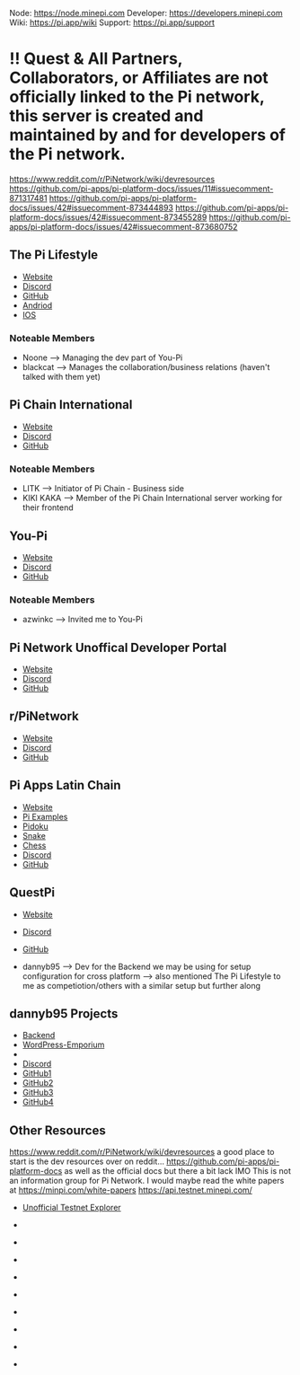 
Node: https://node.minepi.com
Developer: https://developers.minepi.com
Wiki: https://pi.app/wiki
Support: https://pi.app/support

# !! Quest & All Partners, Collaborators, or Affiliates are not officially linked to the Pi network, this server is created and maintained by and for developers of the Pi network.


https://www.reddit.com/r/PiNetwork/wiki/devresources
https://github.com/pi-apps/pi-platform-docs/issues/11#issuecomment-871317481
https://github.com/pi-apps/pi-platform-docs/issues/42#issuecomment-873444893
https://github.com/pi-apps/pi-platform-docs/issues/42#issuecomment-873455289
https://github.com/pi-apps/pi-platform-docs/issues/42#issuecomment-873680752


## The Pi Lifestyle

- [Website](https://thepilifestylemarket.com/)
- [Discord](https://discord.gg/thepilifestyle)
- [GitHub]()
- [Andriod](https://play.google.com/store/apps/details?id=com.app.thepilifestylemarket)
- [IOS](https://apps.apple.com/us/app/the-pi-lifestyle/id1528268790)

### Noteable Members

- Noone --> Managing the dev part of You-Pi
- blackcat --> Manages the collaboration/business relations (haven't talked with them yet)

## Pi Chain International

- [Website]()
- [Discord](https://discord.gg/cukVDdguEf)
- [GitHub]()

### Noteable Members

- LITK -->  Initiator of Pi Chain - Business side
- KIKI KAKA --> Member of the Pi Chain International server working for their frontend

## You-Pi

- [Website](https://www.you-pi.com/)
- [Discord](https://discord.gg/Svc2PXdpG5)
- [GitHub]()

### Noteable Members

- azwinkc --> Invited me to You-Pi

## Pi Network Unoffical Developer Portal

- [Website]()
- [Discord](https://discord.gg/uCrbeDA6)
- [GitHub]()

## r/PiNetwork

- [Website]()
- [Discord](https://discord.gg/MHH2HUWwUG)
- [GitHub]()

## Pi Apps Latin Chain

- [Website](https://latin-chain.com/)
- [Pi Examples](https://piapp-example.latin-chain.com)
- [Pidoku](https://sudoku.latin-chain.com)
- [Snake](https://snake.latin-chain.com)
- [Chess](https://chess.latin-chain.com)
- [Discord](https://discord.gg/cGCgGN6AVp)
- [GitHub](https://github.com/rockcesar/PiNetworkDevelopments)

## QuestPi

- [Website]()
- [Discord](https://discord.gg/hC78rPGJxH)
- [GitHub]()

- dannyb95 --> Dev for the Backend we may be using for setup configuration for cross platform
    --> also mentioned The Pi Lifestyle to me as competiotion/others with a similar setup but further along


## dannyb95 Projects

- [Backend](https://questpi.web.app/)
- [WordPress-Emporium](https://pi-emporium.com/)
- 
- [Discord]()
- [GitHub1](https://github.com/QuestPi/Backend)
- [GitHub2](https://github.com/QuestPi/PiPayments)
- [GitHub3](https://github.com/QuestPi/PiWoo)
- [GitHub4](https://github.com/QuestPi/PiWooTheme)

## Other Resources

https://www.reddit.com/r/PiNetwork/wiki/devresources a good place to start is the dev resources over on reddit...
https://github.com/pi-apps/pi-platform-docs as well as the official docs but there a bit lack IMO
This is not an information group for Pi Network. I would maybe read the white papers at https://minpi.com/white-papers
https://api.testnet.minepi.com/

- [Unofficial Testnet Explorer](https://pi-blockchain.net)

- [](https://flappypi.eastus.cloudapp.azure.com/)
- [](https://litemint.io/)
- [](https://github.com/PiNetwork-js)
- [](https://github.com/slyg/stellar-tinkering)
- [](https://gist.github.com/greenarmor/5771e875e7cae7d096deed1a517df450)
- []()
- []()
- []()
- 